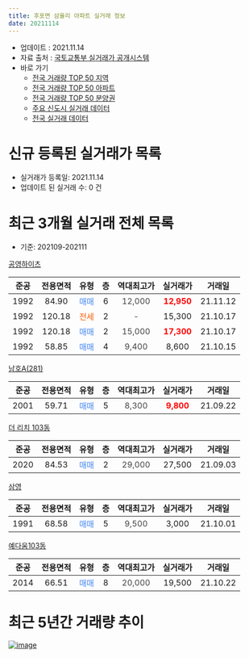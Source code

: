```yaml
---
title: 후포면 삼율리 아파트 실거래 정보
date: 20211114
---
```


* 업데이트 : 2021.11.14
* 자료 출처 : [국토교통부 실거래가 공개시스템](http://rt.molit.go.kr)
* 바로 가기
    * [전국 거래량 TOP 50 지역](https://apt-info.github.io/apt-trade-info/tr)
    * [전국 거래량 TOP 50 아파트](https://apt-info.github.io/apt-trade-info/ta)
    * [전국 거래량 TOP 50 분양권](https://apt-info.github.io/apt-trade-info/tb)
    * [주요 신도시 실거래 데이터](https://apt-info.github.io/apt-trade-info/newtown)
    * [전국 실거래 데이터](https://apt-info.github.io/apt-trade-info/all)



<script async src="https://pagead2.googlesyndication.com/pagead/js/adsbygoogle.js"></script>
<!-- 기본광고 -->
<ins class="adsbygoogle"
     style="display:block"
     data-ad-client="ca-pub-1142216861245946"
     data-ad-slot="4805727019"
     data-ad-format="auto"
     data-full-width-responsive="true"></ins>
<script>
     (adsbygoogle = window.adsbygoogle || []).push({});
</script>


# 신규 등록된 실거래가 목록

* 실거래가 등록일: 2021.11.14
* 업데이트 된 실거래 수: 0 건




<script async src="https://pagead2.googlesyndication.com/pagead/js/adsbygoogle.js"></script>
<!-- 기본광고 -->
<ins class="adsbygoogle"
     style="display:block"
     data-ad-client="ca-pub-1142216861245946"
     data-ad-slot="4805727019"
     data-ad-format="auto"
     data-full-width-responsive="true"></ins>
<script>
     (adsbygoogle = window.adsbygoogle || []).push({});
</script>


# 최근 3개월 실거래 전체 목록
* 기준: 202109-202111


[공영하이츠](https://search.naver.com/search.naver?query=%EA%B3%B5%EC%98%81%ED%95%98%EC%9D%B4%EC%B8%A0)

|준공|전용면적|유형|층|역대최고가|실거래가|거래일|
|:---:|:---:|:---:|:---:|:---:|:---:|:---:|
|1992|84.90|<span style="color:#4285F3">매매</span>|6|<span style="color:#444444">12,000</span>|<b><span style="color:#FF0000">12,950</span></b>|21.11.12|
|1992|120.18|<span style="color:#FF5A00">전세</span>|2|<span style="color:#444444">-</span>|15,300|21.10.17|
|1992|120.18|<span style="color:#4285F3">매매</span>|2|<span style="color:#444444">15,000</span>|<b><span style="color:#FF0000">17,300</span></b>|21.10.17|
|1992|58.85|<span style="color:#4285F3">매매</span>|4|<span style="color:#444444">9,400</span>|8,600|21.10.15|

[남호A(281)](https://search.naver.com/search.naver?query=%EB%82%A8%ED%98%B8A%28281%29)

|준공|전용면적|유형|층|역대최고가|실거래가|거래일|
|:---:|:---:|:---:|:---:|:---:|:---:|:---:|
|2001|59.71|<span style="color:#4285F3">매매</span>|5|<span style="color:#444444">8,300</span>|<b><span style="color:#FF0000">9,800</span></b>|21.09.22|

[더 리치 103동](https://search.naver.com/search.naver?query=%EB%8D%94+%EB%A6%AC%EC%B9%98+103%EB%8F%99)

|준공|전용면적|유형|층|역대최고가|실거래가|거래일|
|:---:|:---:|:---:|:---:|:---:|:---:|:---:|
|2020|84.53|<span style="color:#4285F3">매매</span>|2|<span style="color:#444444">29,000</span>|27,500|21.09.03|

[삼영](https://search.naver.com/search.naver?query=%EC%82%BC%EC%98%81)

|준공|전용면적|유형|층|역대최고가|실거래가|거래일|
|:---:|:---:|:---:|:---:|:---:|:---:|:---:|
|1991|68.58|<span style="color:#4285F3">매매</span>|5|<span style="color:#444444">9,500</span>|3,000|21.10.01|

[예다움103동](https://search.naver.com/search.naver?query=%EC%98%88%EB%8B%A4%EC%9B%80103%EB%8F%99)

|준공|전용면적|유형|층|역대최고가|실거래가|거래일|
|:---:|:---:|:---:|:---:|:---:|:---:|:---:|
|2014|66.51|<span style="color:#4285F3">매매</span>|8|<span style="color:#444444">20,000</span>|19,500|21.10.22|



<script async src="https://pagead2.googlesyndication.com/pagead/js/adsbygoogle.js"></script>
<!-- 기본광고 -->
<ins class="adsbygoogle"
     style="display:block"
     data-ad-client="ca-pub-1142216861245946"
     data-ad-slot="4805727019"
     data-ad-format="auto"
     data-full-width-responsive="true"></ins>
<script>
     (adsbygoogle = window.adsbygoogle || []).push({});
</script>


# 최근 5년간 거래량 추이


<div style="width:100%;">
    <canvas id="deal_progress" height="200"></canvas>
</div>

<script>
new Chart(document.getElementById("deal_progress"), {
    type: 'line',
    data: {
        labels: ['16.01','16.02','16.03','16.04','16.05','16.06','16.07','16.08','16.09','16.10','16.11','16.12','17.01','17.02','17.03','17.04','17.05','17.06','17.07','17.08','17.09','17.10','17.11','17.12','18.01','18.02','18.03','18.04','18.05','18.06','18.07','18.08','18.09','18.11','18.12','19.01','19.02','19.03','19.05','19.06','19.07','19.09','19.10','19.11','19.12','20.01','20.02','20.03','20.04','20.05','20.06','20.07','20.08','20.09','20.10','20.11','20.12','21.01','21.02','21.03','21.04','21.05','21.06','21.07','21.08','21.09','21.10','21.11'],
        datasets: [{
            label: '매매/분양권',
            data: [1,4,6,4,7,3,5,2,2,4,0,2,3,2,7,2,4,12,4,8,7,5,3,10,5,2,1,4,5,1,5,5,4,2,1,1,5,1,4,1,1,4,1,3,2,2,2,1,3,4,4,2,2,4,4,4,5,7,5,6,3,7,3,6,2,2,4,1],
            borderColor: "rgba(66, 133, 243, 1)",
            backgroundColor: "rgba(66, 133, 243, 0.05)",
            borderWidth: 1,
            pointRadius: 0,
            fill: false,
            lineTension: 0
        },{
            label: '전/월세',
            data: [1,1,2,0,1,3,1,0,0,1,1,0,0,0,0,0,1,1,1,0,0,0,3,0,1,0,0,1,0,0,1,0,1,1,0,2,0,1,0,0,0,0,2,3,0,0,1,0,0,0,0,0,0,0,0,0,0,0,0,0,1,1,1,1,0,0,1,0],
            borderColor: "rgba(255, 90, 0, 1)",
            backgroundColor: "rgba(255, 90, 0, 0.05)",
            borderWidth: 1,
            pointRadius: 0,
            fill: false,
            lineTension: 0
        },{
            label: '합계',
            data: [2,5,8,4,8,6,6,2,2,5,1,2,3,2,7,2,5,13,5,8,7,5,6,10,6,2,1,5,5,1,6,5,5,3,1,3,5,2,4,1,1,4,3,6,2,2,3,1,3,4,4,2,2,4,4,4,5,7,5,6,4,8,4,7,2,2,5,1],
            borderColor: "rgba(0, 0, 0, 1)",
            backgroundColor: "rgba(0, 0, 0, 0.03)",
            borderWidth: 0.1,
            pointRadius: 0,
            fill: true,
            lineTension: 0
        }
        ]
    },
    options: {
        responsive: true,
        title: {
            display: false
        },
        tooltips: {
            mode: 'index',
            intersect: false
        },
        hover: {
            mode: 'nearest',
            intersect: true
        },
        scales: {
            xAxes: [{
                display: true,
                scaleLabel: {
                    display: true,
                    labelString: '년/월'
                }
            }],
            yAxes: [{
                display: true,
                ticks: {
                    suggestedMin: 0,
                },
                scaleLabel: {
                    display: true,
                    labelString: '실거래 수'
                }
            }]
        }
    }
});

</script>


[![image](https://apt-info.github.io/images/2020-01-03-apt-trade-info/1024x500.png)](https://play.google.com/store/apps/details?id=com.aptinfo.apttradeinfo)

